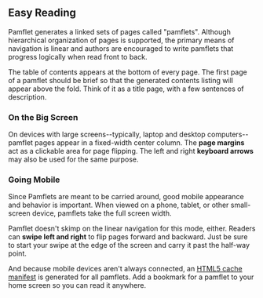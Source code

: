 Easy Reading
------------

Pamflet generates a linked sets of pages called "pamflets". Although
hierarchical organization of pages is supported, the primary means of
navigation is linear and authors are encouraged to write pamflets that
progress logically when read front to back.

The table of contents appears at the bottom of every page. The first
page of a pamflet should be brief so that the generated contents
listing will appear above the fold. Think of it as a title page, with
a few sentences of description.

### On the Big Screen

On devices with large screens--typically, laptop and desktop
computers--pamflet pages appear in a fixed-width center column. The
**page margins** act as a clickable area for page flipping. The left
and right **keyboard arrows** may also be used for the same purpose.

### Going Mobile

Since Pamflets are meant to be carried around, good mobile appearance
and behavior is important. When viewed on a phone, tablet, or other
small-screen device, pamflets take the full screen width.

Pamflet doesn't skimp on the linear navigation for this mode,
either. Readers can **swipe left and right** to flip pages forward and
backward. Just be sure to start your swipe at the edge of the screen
and carry it past the half-way point.

And because mobile devices aren't always connected, an
[HTML5 cache manifest][manifest] is generated for all pamflets. Add a
bookmark for a pamflet to your home screen so you can read it
anywhere.

[manifest]: http://diveintohtml5.org/offline.html
